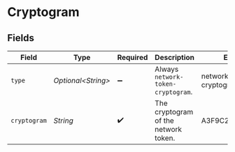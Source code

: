 # Cryptogram


## Fields

| Field                                | Type                                 | Required                             | Description                          | Example                              |
| ------------------------------------ | ------------------------------------ | ------------------------------------ | ------------------------------------ | ------------------------------------ |
| `type`                               | *Optional\<String>*                  | :heavy_minus_sign:                   | Always `network-token-cryptogram`.   | network-token-cryptogram             |
| `cryptogram`                         | *String*                             | :heavy_check_mark:                   | The cryptogram of the network token. | A3F9C2D47E1B56A9                     |